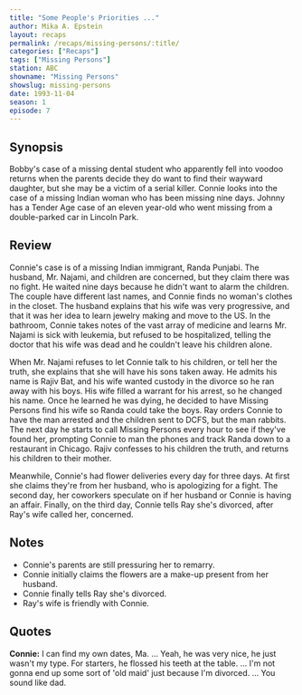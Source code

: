 ```yaml
---
title: "Some People's Priorities ..."
author: Mika A. Epstein
layout: recaps
permalink: /recaps/missing-persons/:title/
categories: ["Recaps"]
tags: ["Missing Persons"]
station: ABC
showname: "Missing Persons"
showslug: missing-persons
date: 1993-11-04
season: 1
episode: 7
---
```


## Synopsis

Bobby's case of a missing dental student who apparently fell into voodoo returns when the parents decide they do want to find their wayward daughter, but she may be a victim of a serial killer. Connie looks into the case of a missing Indian woman who has been missing nine days. Johnny has a Tender Age case of an eleven year-old who went missing from a double-parked car in Lincoln Park.

## Review

Connie's case is of a missing Indian immigrant, Randa Punjabi. The husband, Mr. Najami, and children are concerned, but they claim there was no fight. He waited nine days because he didn't want to alarm the children. The couple have different last names, and Connie finds no woman's clothes in the closet. The husband explains that his wife was very progressive, and that it was her idea to learn jewelry making and move to the US. In the bathroom, Connie takes notes of the vast array of medicine and learns Mr. Najami is sick with leukemia, but refused to be hospitalized, telling the doctor that his wife was dead and he couldn't leave his children alone.

When Mr. Najami refuses to let Connie talk to his children, or tell her the truth, she explains that she will have his sons taken away. He admits his name is Rajiv Bat, and his wife wanted custody in the divorce so he ran away with his boys. His wife filled a warrant for his arrest, so he changed his name. Once he learned he was dying, he decided to have Missing Persons find his wife so Randa could take the boys. Ray orders Connie to have the man arrested and the children sent to DCFS, but the man rabbits. The next day he starts to call Missing Persons every hour to see if they've found her, prompting Connie to man the phones and track Randa down to a restaurant in Chicago. Rajiv confesses to his children the truth, and returns his children to their mother.

Meanwhile, Connie's had flower deliveries every day for three days. At first she claims they're from her husband, who is apologizing for a fight. The second day, her coworkers speculate on if her husband or Connie is having an affair. Finally, on the third day, Connie tells Ray she's divorced, after Ray's wife called her, concerned.

## Notes

* Connie's parents are still pressuring her to remarry.
* Connie initially claims the flowers are a make-up present from her husband.
* Connie finally tells Ray she's divorced.
* Ray's wife is friendly with Connie.

## Quotes

**Connie:** I can find my own dates, Ma. ... Yeah, he was very nice, he just wasn't my type. For starters, he flossed his teeth at the table. ... I'm not gonna end up some sort of 'old maid' just because I'm divorced. ... You sound like dad.
